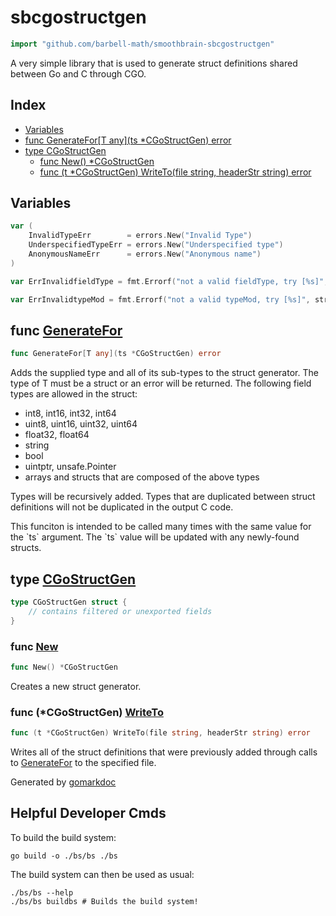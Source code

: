 <!-- gomarkdoc:embed:start -->

<!-- Code generated by gomarkdoc. DO NOT EDIT -->

# sbcgostructgen

```go
import "github.com/barbell-math/smoothbrain-sbcgostructgen"
```

A very simple library that is used to generate struct definitions shared between Go and C through CGO.

## Index

- [Variables](<#variables>)
- [func GenerateFor\[T any\]\(ts \*CGoStructGen\) error](<#GenerateFor>)
- [type CGoStructGen](<#CGoStructGen>)
  - [func New\(\) \*CGoStructGen](<#New>)
  - [func \(t \*CGoStructGen\) WriteTo\(file string, headerStr string\) error](<#CGoStructGen.WriteTo>)


## Variables

<a name="InvalidTypeErr"></a>

```go
var (
    InvalidTypeErr        = errors.New("Invalid Type")
    UnderspecifiedTypeErr = errors.New("Underspecified type")
    AnonymousNameErr      = errors.New("Anonymous name")
)
```

<a name="ErrInvalidfieldType"></a>

```go
var ErrInvalidfieldType = fmt.Errorf("not a valid fieldType, try [%s]", strings.Join(_fieldTypeNames, ", "))
```

<a name="ErrInvalidtypeMod"></a>

```go
var ErrInvalidtypeMod = fmt.Errorf("not a valid typeMod, try [%s]", strings.Join(_typeModNames, ", "))
```

<a name="GenerateFor"></a>
## func [GenerateFor](<https://github.com/barbell-math/smoothbrain-cgoStructGen/blob/main/structGen.go#L138>)

```go
func GenerateFor[T any](ts *CGoStructGen) error
```

Adds the supplied type and all of its sub\-types to the struct generator. The type of T must be a struct or an error will be returned. The following field types are allowed in the struct:

- int8, int16, int32, int64
- uint8, uint16, uint32, uint64
- float32, float64
- string
- bool
- uintptr, unsafe.Pointer
- arrays and structs that are composed of the above types

Types will be recursively added. Types that are duplicated between struct definitions will not be duplicated in the output C code.

This funciton is intended to be called many times with the same value for the \`ts\` argument. The \`ts\` value will be updated with any newly\-found structs.

<a name="CGoStructGen"></a>
## type [CGoStructGen](<https://github.com/barbell-math/smoothbrain-cgoStructGen/blob/main/structGen.go#L55-L58>)



```go
type CGoStructGen struct {
    // contains filtered or unexported fields
}
```

<a name="New"></a>
### func [New](<https://github.com/barbell-math/smoothbrain-cgoStructGen/blob/main/structGen.go#L115>)

```go
func New() *CGoStructGen
```

Creates a new struct generator.

<a name="CGoStructGen.WriteTo"></a>
### func \(\*CGoStructGen\) [WriteTo](<https://github.com/barbell-math/smoothbrain-cgoStructGen/blob/main/structGen.go#L296>)

```go
func (t *CGoStructGen) WriteTo(file string, headerStr string) error
```

Writes all of the struct definitions that were previously added through calls to [GenerateFor](<#GenerateFor>) to the specified file.

Generated by [gomarkdoc](<https://github.com/princjef/gomarkdoc>)


<!-- gomarkdoc:embed:end -->

## Helpful Developer Cmds

To build the build system:

```
go build -o ./bs/bs ./bs
```

The build system can then be used as usual:

```
./bs/bs --help
./bs/bs buildbs # Builds the build system!
```
